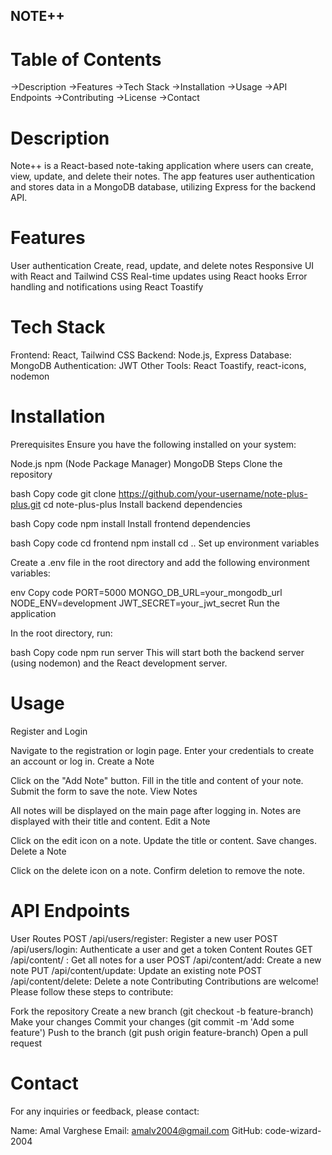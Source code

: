 ## NOTE++

# Table of Contents
->Description
->Features
->Tech Stack
->Installation
->Usage
->API Endpoints
->Contributing
->License
->Contact

# Description
Note++ is a React-based note-taking application where users can create, view, update, and delete their notes. The app features user authentication and stores data in a MongoDB database, utilizing Express for the backend API.

# Features
User authentication
Create, read, update, and delete notes
Responsive UI with React and Tailwind CSS
Real-time updates using React hooks
Error handling and notifications using React Toastify

# Tech Stack
Frontend: React, Tailwind CSS
Backend: Node.js, Express
Database: MongoDB
Authentication: JWT
Other Tools: React Toastify, react-icons, nodemon

# Installation
Prerequisites
Ensure you have the following installed on your system:

Node.js
npm (Node Package Manager)
MongoDB
Steps
Clone the repository

bash
Copy code
git clone https://github.com/your-username/note-plus-plus.git
cd note-plus-plus
Install backend dependencies

bash
Copy code
npm install
Install frontend dependencies

bash
Copy code
cd frontend
npm install
cd ..
Set up environment variables

Create a .env file in the root directory and add the following environment variables:

env
Copy code
PORT=5000
MONGO_DB_URL=your_mongodb_url
NODE_ENV=development
JWT_SECRET=your_jwt_secret
Run the application

In the root directory, run:

bash
Copy code
npm run server
This will start both the backend server (using nodemon) and the React development server.

# Usage
Register and Login

Navigate to the registration or login page.
Enter your credentials to create an account or log in.
Create a Note

Click on the "Add Note" button.
Fill in the title and content of your note.
Submit the form to save the note.
View Notes

All notes will be displayed on the main page after logging in.
Notes are displayed with their title and content.
Edit a Note

Click on the edit icon on a note.
Update the title or content.
Save changes.
Delete a Note

Click on the delete icon on a note.
Confirm deletion to remove the note.

# API Endpoints
User Routes
POST /api/users/register: Register a new user
POST /api/users/login: Authenticate a user and get a token
Content Routes
GET /api/content/
: Get all notes for a user
POST /api/content/add: Create a new note
PUT /api/content/update: Update an existing note
POST /api/content/delete: Delete a note
Contributing
Contributions are welcome! Please follow these steps to contribute:

Fork the repository
Create a new branch (git checkout -b feature-branch)
Make your changes
Commit your changes (git commit -m 'Add some feature')
Push to the branch (git push origin feature-branch)
Open a pull request


# Contact
For any inquiries or feedback, please contact:

Name: Amal Varghese
Email: amalv2004@gmail.com
GitHub: code-wizard-2004
